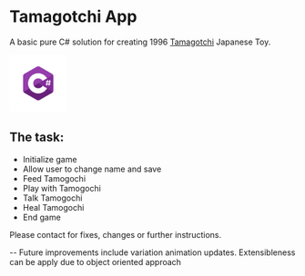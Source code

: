 # Tamagotchi App

<p>A basic pure C# solution for creating 1996 <a href="https://en.wikipedia.org/wiki/Tamagotchi">Tamagotchi</a> Japanese Toy.</p>

<img src="https://github.com/fabianfranklinhuffstead/tamagotchiApp/blob/master/image.png" height="20%" width="20%">

<h2>The task: </h2>
<ul>
  <li>Initialize game</li>
  <li>Allow user to change name and save</li>
  <li>Feed Tamogochi</li>
  <li>Play with Tamogochi</li>
  <li>Talk Tamogochi</li>
  <li>Heal Tamogochi</li>
  <li>End game</li>
</ul>

<p>Please contact for fixes, changes or further instructions.</p>
<p> -- Future improvements include variation animation updates. Extensibleness can be apply due to object oriented approach</p>
